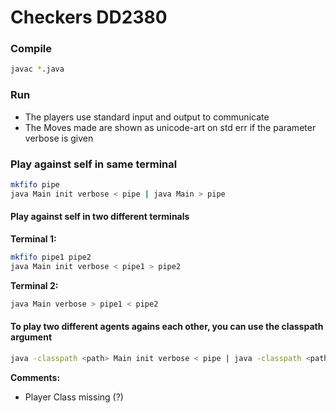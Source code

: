 # Checkers DD2380

### Compile
```sh
javac *.java
```


### Run
- The players use standard input and output to communicate
- The Moves made are shown as unicode-art on std err if the parameter verbose is given

### Play against self in same terminal
```sh
mkfifo pipe
java Main init verbose < pipe | java Main > pipe
```


#### Play against self in two different terminals
**Terminal 1:**
```sh
mkfifo pipe1 pipe2
java Main init verbose < pipe1 > pipe2
```
**Terminal 2:**
```sh
java Main verbose > pipe1 < pipe2
```

#### To play two different agents agains each other, you can use the classpath argument
```sh
java -classpath <path> Main init verbose < pipe | java -classpath <path> Main > pipe
```

**Comments:**
- Player Class missing (?)
